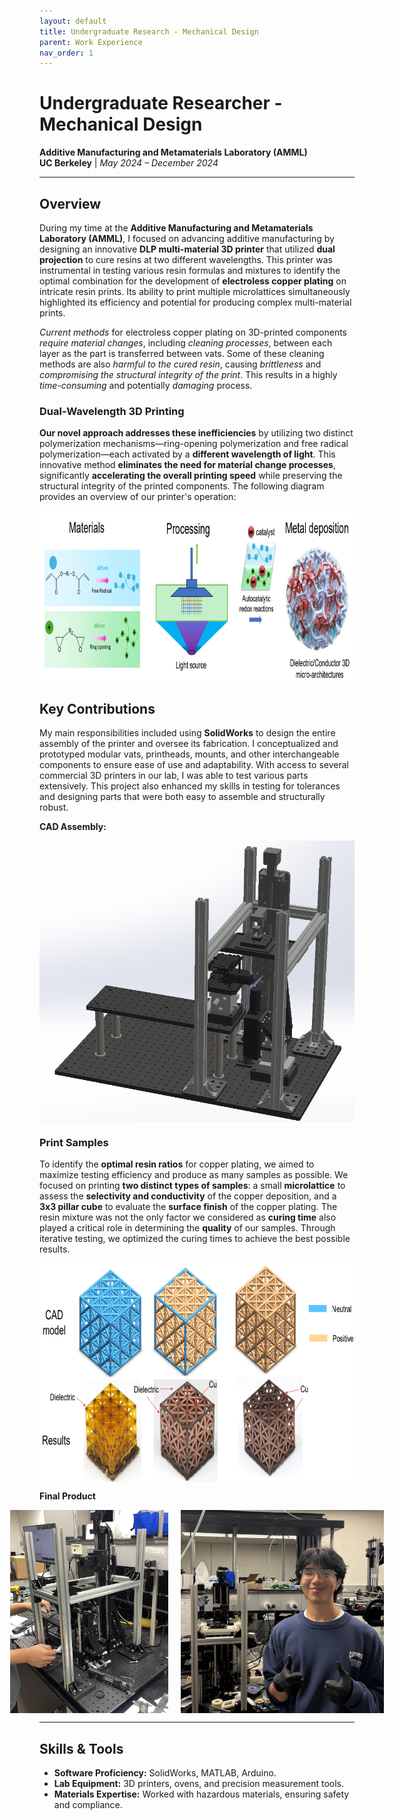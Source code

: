 ```yaml
---
layout: default
title: Undergraduate Research - Mechanical Design
parent: Work Experience
nav_order: 1
---
```


# Undergraduate Researcher - Mechanical Design
**Additive Manufacturing and Metamaterials Laboratory (AMML)**  
**UC Berkeley** | *May 2024 – December 2024*

---

## Overview  
During my time at the **Additive Manufacturing and Metamaterials Laboratory (AMML)**, I focused on advancing additive manufacturing by designing an innovative **DLP multi-material 3D printer** that utilized **dual projection** to cure resins at two different wavelengths. This printer was instrumental in testing various resin formulas and mixtures to identify the optimal combination for the development of **electroless copper plating** on intricate resin prints. Its ability to print multiple microlattices simultaneously highlighted its efficiency and potential for producing complex multi-material prints. 

*Current methods* for electroless copper plating on 3D-printed components *require material changes*, including *cleaning processes*, between each layer as the part is transferred between vats. Some of these cleaning methods are also *harmful to the cured resin*, causing *brittleness* and *compromising the structural integrity of the print*. This results in a highly *time-consuming* and potentially *damaging* process. 

### Dual-Wavelength 3D Printing
**Our novel approach addresses these inefficiencies** by utilizing two distinct polymerization mechanisms—ring-opening polymerization and free radical polymerization—each activated by a **different wavelength of light**. This innovative method **eliminates the need for material change processes**, significantly **accelerating the overall printing speed** while preserving the structural integrity of the printed components. The following diagram provides an overview of our printer's operation:

<div style="display: flex; justify-content: center; gap: 20px;">
  <img src="assets/dlp_process.png" alt="dlp_process" style="height: 275px; width: auto;">
</div>

## Key Contributions  
My main responsibilities included using **SolidWorks** to design the entire assembly of the printer and oversee its fabrication. I conceptualized and prototyped modular vats, printheads, mounts, and other interchangeable components to ensure ease of use and adaptability. With access to several commercial 3D printers in our lab, I was able to test various parts extensively. This project also enhanced my skills in testing for tolerances and designing parts that were both easy to assemble and structurally robust. 

**CAD Assembly:** 

<div style="display: flex; justify-content: center; gap: 20px;">
  <img src="assets/dualwavelengthCAD.png" alt="Laptop stand closed CAD" style="height: 450px; width: auto;">
</div> 

### Print Samples

To identify the **optimal resin ratios** for copper plating, we aimed to maximize testing efficiency and produce as many samples as possible. We focused on printing **two distinct types of samples**: a small **microlattice** to assess the **selectivity and conductivity** of the copper deposition, and a **3x3 pillar cube** to evaluate the **surface finish** of the copper plating. The resin mixture was not the only factor we considered as **curing time** also played a critical role in determining the **quality** of our samples. Through iterative testing, we optimized the curing times to achieve the best possible results.   

<div style="display: flex; justify-content: center; gap: 20px;">
  <img src="assets/microlattices.png" alt="Laptop stand closed CAD" style="height: 350px; width: auto;">
</div>

**Final Product**
<div style="display: flex; justify-content: center; gap: 20px;">
  <img src="assets/dualprinterirl.jpg" alt="Laptop stand closed CAD" style="height: 325px; width: auto;">
  <img src="assets/meprinter.jpg" alt="Laptop stand open CAD" style="height: 325px; width: auto;">
</div>

---

## Skills & Tools  
- **Software Proficiency:** SolidWorks, MATLAB, Arduino.  
- **Lab Equipment:** 3D printers, ovens, and precision measurement tools.  
- **Materials Expertise:** Worked with hazardous materials, ensuring safety and compliance.  

